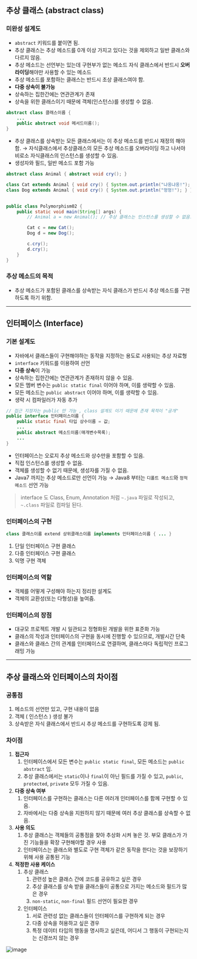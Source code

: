 ## 추상 클래스 (abstract class)

### 미완성 설계도

- `abstract` 키워드를 붙이면 됨.
- 추상 클래스는 추상 메소드를 0개 이상 가지고 있다는 것을 제외하고 일반 클래스와 다르지 않음.
- 추상 메소드는 선언부는 있는데 구현부가 없는 메소드
자식 클래스에서 반드시 **오버라이딩**해야만 사용할 수 있는 메소드
- 추상 메소드를 포함하는 클래스는 반드시 초상 클래스여야 함.
- **다중 상속이 불가능**
- 상속하는 집한간에는 연관관계가 존재
- 상속을 위한 클래스이기 때문에 객체(인스턴스)를 생성할 수 없음.

```java
abstract class 클래스이름 {
    ...
    public abstract void 메서드이름();
}
```

- 추상 클래스를 상속받는 모든 클래스에서는 이 추상 메소드를 반드시 재정의 해야함.
→ 자식클래스에서 추상클래스의 모든 추상 메소드를 오버라이딩 하고 나서야 비로소 자식클래스의 인스턴스를 생성할 수 있음.
- 생성자와 필드, 일반 메소드 포함 가능

```java
abstract class Animal { abstract void cry(); }

class Cat extends Animal { void cry() { System.out.println("냐옹냐옹!"); } }
class Dog extends Animal { void cry() { System.out.println("멍멍!"); } }

 
public class Polymorphism02 {
    public static void main(String[] args) {
        // Animal a = new Animal(); // 추상 클래스는 인스턴스를 생성할 수 없음.

        Cat c = new Cat();
        Dog d = new Dog();

        c.cry();
        d.cry();
    }
}
```

### 추상 메소드의 목적

- 추상 메소드가 포함된 클래스를 상속받는 자식 클래스가 반드시 추상 메소드를 구현하도록 하기 위함.

---

## 인터페이스 (Interface)

### 기본 설계도

- 자바에서 클래스들이 구현해야하는 동작을 지정하는 용도로 사용되는 추상 자료형
- `interface` 키워드를 이용하여 선언
- **다중 상속**이 가능
- 상속하는 집한간에는 연관관계가 존재하지 않을 수 있음.
- 모든 멤버 변수는 `public static final` 이어야 하며, 이를 생략할 수 있음.
- 모든 메소드는 `public abstract` 이어야 하며, 이를 생략할 수 있음.
- 생략 시 컴파일러가 자동 추가

```java
// 접근 지정자는 public 만 가능 , class 설계도 이기 때문에 존재 목적이 "공개"
public interface 인터페이스이름 {
    public static final 타입 상수이름 = 값;
    ...
    public abstract 메소드이름(매개변수목록);
    ...
}
```

- 인터페이스는 오로지 추상 메소드와 상수만을 포함할 수 있음.
- 직접 인스턴스를 생성할 수 없음.
- 객체를 생성할 수 없기 때문에, 생성자를 가질 수 없음.
- Java7 까지는 추상 메소드로만 선언이 가능 
→ Java8 부터는 `디폴트 메소드`와 `정적 메소드` 선언 가능

> interface 도 Class, Enum, Annotation 처럼 `~.java` 파일로 작성되고, 
`~.class` 파일로 컴파일 된다.
> 

### 인터페이스의 구현

```java
class 클래스이름 extend 상위클래스이름 implements 인터페이스이름 { ... }
```

1. 단일 인터페이스 구현 클래스 
2. 다중 인터페이스 구현 클래스
3. 익명 구현 객체

### 인터페이스의 역할

- 객체를 어떻게 구성해야 하는지 정리한 설계도
- 객체의 교환성(또는 다형성)을 높여줌.

### 인터페이스의 장점

- 대규모 프로젝트 개발 시 일관되고 정형화된 개발을 위한 표준화 가능
- 클래스의 작성과 인터페이스의 구현을 동시에 진행할 수 있으므로, 개발시간 단축
- 클래스와 클래스 간의 관계를 인터페이스로 연결하며, 클래스마다 독립적인 프로그래밍 가능

---

## 추상 클래스와 인터페이스의 차이점

### 공통점

1. 메소드의 선언만 있고, 구현 내용이 없음
2. 객체 ( 인스턴스 ) 생성 불가
3. 상속받은 자식 클래스에서 반드시 추상 메소드를 구현하도록 강제 됨.

### 차이점

1. **접근자**
    1. 인터페이스에서 모든 변수는 `public static final`, 모든 메소드는 `public abstract` 임.
    2. 추상 클래스에서는 `static`이나 `final`이 아닌 필드를 가질 수 있고, `public`, `protected`, `private` 모두 가질 수 있음.
2. **다중 상속 여부**
    1. 인터페이스를 구현하는 클래스는 다른 여러개 인터페이스를 함께 구현할 수 있음.
    2. 자바에서는 다중 상속을 지원하지 않기 때문에 여러 추상 클래스를 상속할 수 없음.
3. **사용 의도**
    1. 추상 클래스는 객체들의 공통점을 찾아 추상화 시켜 놓은 것.
    부모 클래스가 가진 기능들을 확장 구현해야할 경우 사용
    2. 인터페이스는 클래스와 별도로 구현 객체가 같은 동작을 한다는 것을 보장하기 위해 사용
    공통된 기능
4. **적정한 사용 케이스**
    1. 추상 클래스
        1. 관련성 높은 클래스 간에 코드를 공유하고 싶은 경우
        2. 추상 클래스를 상속 받을 클래스들이 공통으로 가지는 메소드와 필드가 많은 경우
        3. `non-static`, `non-final` 필드 선언이 필요한 경우
    2. 인터페이스
        1. 서로 관련성 없는 클래스들이 인터페이스를 구현하게 되는 경우
        2. 다중 상속을 허용하고 싶은 경우
        3. 특정 데이터 타입의 행동을 명시하고 싶은데, 어디서 그 행동이 구현되는지는 신경쓰지 않는 경우

![image](https://user-images.githubusercontent.com/90807343/185111209-cfc361fd-4dd6-4262-bbb8-bfcabfebefa3.png)
